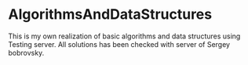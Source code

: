 # AlgorithmsAndDataStructures
This is my own realization of basic algorithms and data structures using Testing server. All solutions has been checked with server of Sergey bobrovsky.
